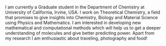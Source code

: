 I am currently a Graduate student in the Department of Chemistry at University of California, Irvine, USA. 
I work on Theoretical Chemistry, a field that promises to give insights into Chemistry, Biology and Material Science using Physics and Mathematics. I am interested in developing new mathematical and computational methods which will help us to get a deeper understanding of molecules and give better predicting power. 
Apart from my research I am enthusiastic about traveling, photography and food! 

